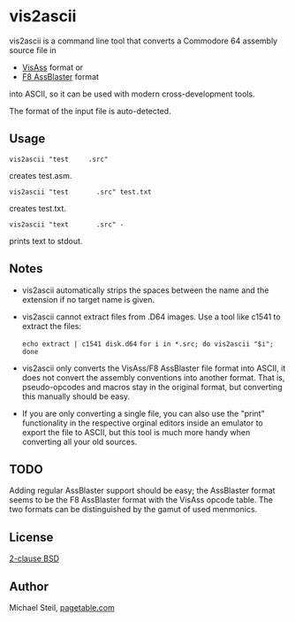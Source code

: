 # vis2ascii

vis2ascii is a command line tool that converts a Commodore 64 assembly source file in

* [VisAss](http://csdb.dk/release/?id=6166) format or
* [F8 AssBlaster](http://csdb.dk/release/?id=126584) format

into ASCII, so it can be used with modern cross-development tools.

The format of the input file is auto-detected.

## Usage
    vis2ascii "test		.src"
creates test.asm.

    vis2ascii "test       .src" test.txt
creates test.txt.

    vis2ascii "text       .src" -
prints text to stdout.

## Notes

* vis2ascii automatically strips the spaces between the name and the extension if no target name is given.

* vis2ascii cannot extract files from .D64 images. Use a tool like c1541 to extract the files:

    `echo extract | c1541 disk.d64`
    `for i in *.src; do vis2ascii "$i"; done`

* vis2ascii only converts the VisAss/F8 AssBlaster file format into ASCII, it does not convert the assembly conventions into another format. That is, pseudo-opcodes and macros stay in the original format, but converting this manually should be easy.

* If you are only converting a single file, you can also use the "print" functionality in the respective orginal editors inside an emulator to export the file to ASCII, but this tool is much more handy when converting all your old sources.

## TODO

Adding regular AssBlaster support should be easy; the AssBlaster format seems to be the F8 AssBlaster format with the VisAss opcode table. The two formats can be distinguished by the gamut of used menmonics.

## License

[2-clause BSD](http://opensource.org/licenses/BSD-2-Clause)

## Author

Michael Steil, [pagetable.com](http://www.pagetable.com/)
